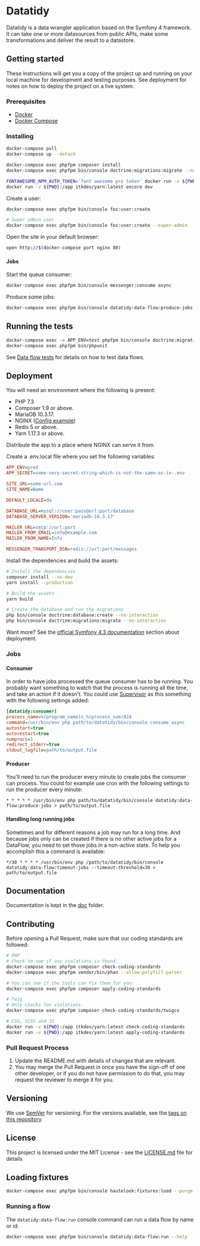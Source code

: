 # Datatidy

Datatidy is a data wrangler application based on the Symfony 4 framework. It can take one or more datasources from public APIs, make some transformations and deliver the result to a datastore.

## Getting started

These instructions will get you a copy of the project up and running on your local machine for development and testing purposes. See deployment for notes on how to deploy the project on a live system.

### Prerequisites

- [Docker](https://docs.docker.com/install/)
- [Docker Compose](https://docs.docker.com/compose/install/)

### Installing

```bash
docker-compose pull
docker-compose up --detach

docker-compose exec phpfpm composer install
docker-compose exec phpfpm bin/console doctrine:migrations:migrate --no-interaction

FONTAWESOME_NPM_AUTH_TOKEN='font awesome pro token' docker run -v ${PWD}:/app -e FONTAWESOME_NPM_AUTH_TOKEN itkdev/yarn:latest install
docker run -v ${PWD}:/app itkdev/yarn:latest encore dev
```

Create a user:

```bash
docker-compose exec phpfpm bin/console fos:user:create

# Super admin user
docker-compose exec phpfpm bin/console fos:user:create --super-admin
```

Open the site in your default browser:

```bash
open http://$(docker-compose port nginx 80)
```

#### Jobs

Start the queue consumer:

```bash
docker-compose exec phpfpm bin/console messenger:consume async
```

Produce some jobs:

```bash
docker-compose exec phpfpm bin/console datatidy:data-flow:produce-jobs
```

## Running the tests

```bash
docker-compose exec -e APP_ENV=test phpfpm bin/console doctrine:migrations:migrate --no-interaction
docker-compose exec phpfpm bin/phpunit
```

See [Data flow tests](tests/DataFlow/README.md) for details on how to test data
flows.

## Deployment

You will need an environment where the following is present:

- PHP 7.3
- Composer 1.9 or above.
- MariaDB 10.3.17.
- NGINX ([Config example](.docker/vhost.conf))
- Redis 5 or above.
- Yarn 1.17.3 or above.

Distribute the app to a place where NGINX can serve it from.

Create a .env.local file where you set the following variables:
```ini
APP_ENV=prod
APP_SECRET=some-very-secret-string-which-is-not-the-same-as-in-.env

SITE_URL=some-url.com
SITE_NAME=Name

DEFAULT_LOCALE=da

DATABASE_URL=mysql://user:pass@url:port/database
DATABASE_SERVER_VERSION='mariadb-10.3.17'

MAILER_URL=smtp://url:port
MAILER_FROM_EMAIL=info@example.com
MAILER_FROM_NAME=Info

MESSENGER_TRANSPORT_DSN=redis://url:port/messages
```

Install the dependencies and build the assets:

```bash
# Install the dependencies
composer install --no-dev
yarn install --production

# Build the assets
yarn build

# Create the database and run the migrations
php bin/console doctrine:database:create --no-interaction
php bin/console doctrine:migrations:migrate --no-interaction
```

Want more? See the [official Symfony 4.3 documentation](https://symfony.com/doc/4.3/deployment.html) section about deployment.

### Jobs

#### Consumer

In order to have jobs processed the queue consumer has to be running. You probably want something to watch that the process is running all the time, and take an action if it doesn't. You could use [Supervisor](http://supervisor.org) as this something with the following settings added:

```ini
[datatidy:consumer]
process_name=%(program_name)s_%(process_num)02d
command=/usr/bin/env php path/to/datatidy/bin/console consume async
autostart=true
autorestart=true
numprocs=1
redirect_stderr=true
stdout_logfile=path/to/output.file
```

#### Producer

You'll need to run the producer every minute to create jobs the consumer can process. You could for example use cron with the following settings to run the producer every minute:

```crontab
* * * * * /usr/bin/env php path/to/datatidy/bin/console datatidy:data-flow:produce-jobs > path/to/output.file
```

#### Handling long running jobs

Sometimes and for different reasons a job may run for a long time. And because jobs only can be created if there is no other active jobs for a DataFlow, you need to set those jobs in a non-active state.
To help you accomplish this a command is available:
```crontab
*/30 * * * * /usr/bin/env php /path/to/datatidy/bin/console datatidy:data-flow:timeout-jobs --timeout-threshold=30 > path/to/output.file
```

## Documentation

Documentation is kept in the [doc](doc) folder.

## Contributing

Before opening a Pull Request, make sure that our coding standards are followed:

```bash
# PHP
# Check to see if any violations is found:
docker-compose exec phpfpm composer check-coding-standards
docker-compose exec phpfpm vendor/bin/phan --allow-polyfill-parser

# You can see if the tools can fix them for you:
docker-compose exec phpfpm composer apply-coding-standards

# Twig
# Only checks for violations.
docker-compose exec phpfpm composer check-coding-standards/twigcs

# CSS, SCSS and JS
docker run -v ${PWD}:/app itkdev/yarn:latest check-coding-standards
docker run -v ${PWD}:/app itkdev/yarn:latest apply-coding-standards
```

### Pull Request Process

1. Update the README.md with details of changes that are relevant.
2. You may merge the Pull Request in once you have the sign-off of one other developer, or if you
   do not have permission to do that, you may request the reviewer to merge it for you.

## Versioning

We use [SemVer](http://semver.org/) for versioning. For the versions available, see the [tags on this repository](https://github.com/itk-dev/datatidy/tags).

## License

This project is licensed under the MIT License - see the [LICENSE.md](LICENSE.md) file for details

## Loading fixtures

```sh
docker-compose exec phpfpm bin/console hautelook:fixtures:load --purge-with-truncate --no-interaction
```

### Running a flow

The `datatidy:data-flow:run` console command can run a data flow by name or id:

```sh
docker-compose exec phpfpm bin/console datatidy:data-flow:run --help
```
